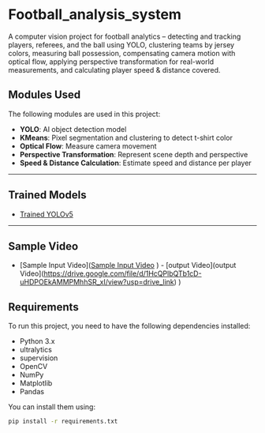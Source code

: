# Football_analysis_system
A computer vision project for football analytics – detecting and tracking players, referees, and the ball using YOLO, clustering teams by jersey colors, measuring ball possession, compensating camera motion with optical flow, applying perspective transformation for real-world measurements, and calculating player speed &amp; distance covered.

## Modules Used

The following modules are used in this project:

- **YOLO**: AI object detection model  
- **KMeans**: Pixel segmentation and clustering to detect t-shirt color  
- **Optical Flow**: Measure camera movement  
- **Perspective Transformation**: Represent scene depth and perspective  
- **Speed & Distance Calculation**: Estimate speed and distance per player  

---

## Trained Models

- [Trained YOLOv5](https://github.com/ultralytics/yolov5)  

---

## Sample Video

- [Sample Input Video]([Sample Input Video](https://drive.google.com/file/d/1TBGUeNA5QaGW5bWzzxo3WvjXElYML4y6/view?usp=sharing)
)                                                                                                                                           - [output Video](output Video](https://drive.google.com/file/d/1HcQPlbQTb1cD-uHDPOEkAMMPMhhSR_xI/view?usp=drive_link)
) 
## Requirements  

To run this project, you need to have the following dependencies installed:  

- Python 3.x  
- ultralytics  
- supervision  
- OpenCV  
- NumPy  
- Matplotlib  
- Pandas  

You can install them using:  

```bash
pip install -r requirements.txt


